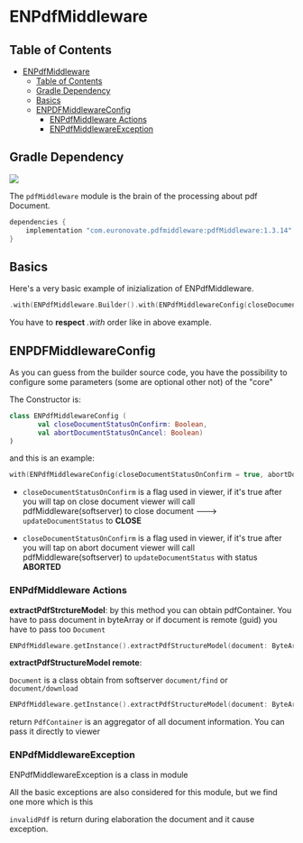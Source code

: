 # ENPdfMiddleware

## Table of Contents

- [ENPdfMiddleware](#enpdfmiddleware)
  - [Table of Contents](#table-of-contents)
  - [Gradle Dependency](#gradle-dependency)
  - [Basics](#basics)
  - [ENPDFMiddlewareConfig](#enpdfmiddlewareconfig)
    - [ENPdfMiddleware Actions](#enpdfmiddleware-actions)
    - [ENPdfMiddlewareException](#enpdfmiddlewareexception)


## Gradle Dependency
![](https://badgen.net/badge/stable/1.3.14/blue)

The `pdfMiddleware` module is the brain of the processing about pdf Document.

```gradle
dependencies {
    implementation "com.euronovate.pdfmiddleware:pdfMiddleware:1.3.14"
}
```
## Basics

Here's a very basic example of inizialization of ENPdfMiddleware.

```kotlin
.with(ENPdfMiddleware.Builder().with(ENPdfMiddlewareConfig(closeDocumentStatusOnConfirm = true, abortDocumentStatusOnCancel = true)).build())
```
                
You have to **respect** *.with* order like in above example.


## ENPDFMiddlewareConfig

As you can guess from the builder source code, you have the possibility to configure some parameters (some are optional other not) of the "core"

The Constructor is:
```kotlin
class ENPdfMiddlewareConfig (  
       val closeDocumentStatusOnConfirm: Boolean,   
       val abortDocumentStatusOnCancel: Boolean)
)
```
and this is an example:

```kotlin
with(ENPdfMiddlewareConfig(closeDocumentStatusOnConfirm = true, abortDocumentStatusOnCancel = true)
```
* `closeDocumentStatusOnConfirm` is a flag used in viewer, if it's true after you will tap on close document viewer will call pdfMiddleware(softserver) to close document ---> `updateDocumentStatus` to **CLOSE**

* `closeDocumentStatusOnConfirm` is a flag used in viewer, if it's true after you will tap on abort document viewer will call pdfMiddleware(softserver) to  `updateDocumentStatus` with status **ABORTED**

### ENPdfMiddleware Actions

**extractPdfStrctureModel**: by this method you can obtain pdfContainer. You have to pass document in byteArray or if document is remote (guid) you have to pass too `Document` 
```kotlin
ENPdfMiddleware.getInstance().extractPdfStructureModel(document: ByteArray): PdfContainer
```

**extractPdfStructureModel remote**: 

`Document` is a class obtain from softserver `document/find` or `document/download`

```kotlin
ENPdfMiddleware.getInstance().extractPdfStructureModel(document: ByteArray,remoteDocument: Document): PdfContainer
```
return `PdfContainer` is an aggregator of all document information. You can pass it directly to viewer


### ENPdfMiddlewareException

ENPdfMiddlewareException is a class in module

All the basic exceptions are also considered for this module, but we find one more which is this

`invalidPdf` is return during elaboration the document and it cause exception.

